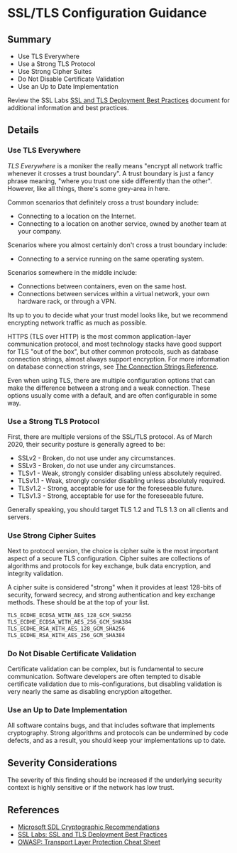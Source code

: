 # SSL/TLS Configuration Guidance

## Summary

-   Use TLS Everywhere
-   Use a Strong TLS Protocol
-   Use Strong Cipher Suites
-   Do Not Disable Certificate Validation
-   Use an Up to Date Implementation

Review the SSL Labs
[SSL and TLS Deployment Best Practices](https://github.com/ssllabs/research/wiki/SSL-and-TLS-Deployment-Best-Practices)
document for additional information and best practices.

## Details

### Use TLS Everywhere

_TLS Everywhere_ is a moniker the really means "encrypt all network traffic
whenever it crosses a trust boundary". A trust boundary is just a fancy phrase
meaning, "where you trust one side differently than the other". However, like
all things, there's some grey-area in here.

Common scenarios that definitely cross a trust boundary include:

-   Connecting to a location on the Internet.
-   Connecting to a location on another service, owned by another team at your
    company.

Scenarios where you almost certainly don't cross a trust boundary include:

-   Connecting to a service running on the same operating system.

Scenarios somewhere in the middle include:

-   Connections between containers, even on the same host.
-   Connections between services within a virtual network, your own hardware
    rack, or through a VPN.

Its up to you to decide what your trust model looks like, but we recommend
encrypting network traffic as much as possible.

HTTPS (TLS over HTTP) is the most common application-layer communication
protocol, and most technology stacks have good support for TLS "out of the box",
but other common protocols, such as database connection strings, almost always
support encryption. For more information on database connection strings, see
[The Connection Strings Reference](https://www.connectionstrings.com/).

Even when using TLS, there are multiple configuration options that can make the
difference between a strong and a weak connection. These options usually come
with a default, and are often configurable in some way.

### Use a Strong TLS Protocol

First, there are multiple versions of the SSL/TLS protocol. As of March 2020,
their security posture is generally agreed to be:

-   SSLv2 - Broken, do not use under any circumstances.
-   SSLv3 - Broken, do not use under any circumstances.
-   TLSv1 - Weak, strongly consider disabling unless absolutely required.
-   TLSv1.1 - Weak, strongly consider disabling unless absolutely required.
-   TLSv1.2 - Strong, acceptable for use for the foreseeable future.
-   TLSv1.3 - Strong, acceptable for use for the foreseeable future.

Generally speaking, you should target TLS 1.2 and TLS 1.3 on all clients and
servers.

### Use Strong Cipher Suites

Next to protocol version, the choice is cipher suite is the most important
aspect of a secure TLS configuration. Cipher suites are collections of
algorithms and protocols for key exchange, bulk data encryption, and integrity
validation.

A cipher suite is considered "strong" when it provides at least 128-bits of
security, forward secrecy, and strong authentication and key exchange methods.
These should be at the top of your list.

```C
TLS_ECDHE_ECDSA_WITH_AES_128_GCM_SHA256
TLS_ECDHE_ECDSA_WITH_AES_256_GCM_SHA384
TLS_ECDHE_RSA_WITH_AES_128_GCM_SHA256
TLS_ECDHE_RSA_WITH_AES_256_GCM_SHA384
```

### Do Not Disable Certificate Validation

Certificate validation can be complex, but is fundamental to secure
communication. Software developers are often tempted to disable certificate
validation due to mis-configurations, but disabling validation is very nearly
the same as disabling encryption altogether.

### Use an Up to Date Implementation

All software contains bugs, and that includes software that implements
cryptography. Strong algorithms and protocols can be undermined by code defects,
and as a result, you should keep your implementations up to date.

## Severity Considerations

The severity of this finding should be increased if the underlying security
context is highly sensitive or if the network has low trust.

## References

-   [Microsoft SDL Cryptographic Recommendations](http://download.microsoft.com/download/6/3/A/63AFA3DF-BB84-4B38-8704-B27605B99DA7/Microsoft%20SDL%20Cryptographic%20Recommendations.pdf)
-   [SSL Labs: SSL and TLS Deployment Best Practices](https://github.com/ssllabs/research/wiki/SSL-and-TLS-Deployment-Best-Practices)
-   [OWASP: Transport Layer Protection Cheat Sheet](https://cheatsheetseries.owasp.org/cheatsheets/Transport_Layer_Security_Cheat_Sheet.html)
